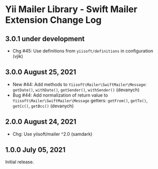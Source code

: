 # Yii Mailer Library - Swift Mailer Extension Change Log


## 3.0.1 under development

- Chg #45: Use definitions from `yiisoft/definitions` in configuration (vjik) 

## 3.0.0 August 25, 2021

- New #44: Add methods to `Yiisoft\Mailer\SwiftMailer\Message`: `getDate()`, `withDate()`, `getSender()`, `withSender()` (devanych)
- Bug #44: Add normalization of return value to `Yiisoft\Mailer\SwiftMailer\Message` getters: `getFrom()`, `getTo()`, `getCc()`, `getBcc()` (devanych)

## 2.0.0 August 24, 2021

- Chg: Use yiisoft/mailer ^2.0 (samdark)

## 1.0.0 July 05, 2021

Initial release.
